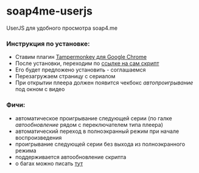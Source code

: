 # soap4me-userjs
UserJS для удобного просмотра soap4.me 

### Инструкция по установке:

* Ставим плагин [Tampermonkey для Google Chrome](https://chrome.google.com/webstore/detail/tampermonkey/dhdgffkkebhmkfjojejmpbldmpobfkfo)
* После установки, переходим по [ссылке на сам скрипт](https://github.com/PsychodelEKS/soap4me-userjs/raw/master/soap.enhancer.chrome.user.js)
* Его будет предложено установить - соглашаемся
* Перезагружаем страницу с сериалом
* При открытии плеера должен появится чекбокc _автопроигрывание_ под окном с видео

### Фичи:
* автоматическое проигрывание следующей серии (по галке _автообновление_ рядом с переключателем типа плеера)
* автоматический переход в полноэкранный режим при начале воспроизведения
* проигрывание следующей серии без выхода из полноэкранного режима
* поддерживается автообновление скрипта
* о багах можно писать [тут](https://github.com/PsychodelEKS/soap4me-userjs/issues)
